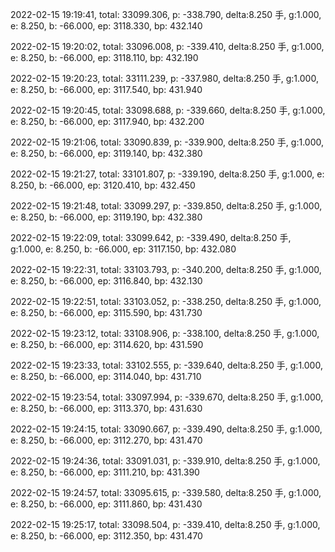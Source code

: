 2022-02-15 19:19:41, total: 33099.306, p: -338.790, delta:8.250 手, g:1.000, e: 8.250, b: -66.000, ep: 3118.330, bp: 432.140

2022-02-15 19:20:02, total: 33096.008, p: -339.410, delta:8.250 手, g:1.000, e: 8.250, b: -66.000, ep: 3118.110, bp: 432.190

2022-02-15 19:20:23, total: 33111.239, p: -337.980, delta:8.250 手, g:1.000, e: 8.250, b: -66.000, ep: 3117.540, bp: 431.940

2022-02-15 19:20:45, total: 33098.688, p: -339.660, delta:8.250 手, g:1.000, e: 8.250, b: -66.000, ep: 3117.940, bp: 432.200

2022-02-15 19:21:06, total: 33090.839, p: -339.900, delta:8.250 手, g:1.000, e: 8.250, b: -66.000, ep: 3119.140, bp: 432.380

2022-02-15 19:21:27, total: 33101.807, p: -339.190, delta:8.250 手, g:1.000, e: 8.250, b: -66.000, ep: 3120.410, bp: 432.450

2022-02-15 19:21:48, total: 33099.297, p: -339.850, delta:8.250 手, g:1.000, e: 8.250, b: -66.000, ep: 3119.190, bp: 432.380

2022-02-15 19:22:09, total: 33099.642, p: -339.490, delta:8.250 手, g:1.000, e: 8.250, b: -66.000, ep: 3117.150, bp: 432.080

2022-02-15 19:22:31, total: 33103.793, p: -340.200, delta:8.250 手, g:1.000, e: 8.250, b: -66.000, ep: 3116.840, bp: 432.130

2022-02-15 19:22:51, total: 33103.052, p: -338.250, delta:8.250 手, g:1.000, e: 8.250, b: -66.000, ep: 3115.590, bp: 431.730

2022-02-15 19:23:12, total: 33108.906, p: -338.100, delta:8.250 手, g:1.000, e: 8.250, b: -66.000, ep: 3114.620, bp: 431.590

2022-02-15 19:23:33, total: 33102.555, p: -339.640, delta:8.250 手, g:1.000, e: 8.250, b: -66.000, ep: 3114.040, bp: 431.710

2022-02-15 19:23:54, total: 33097.994, p: -339.670, delta:8.250 手, g:1.000, e: 8.250, b: -66.000, ep: 3113.370, bp: 431.630

2022-02-15 19:24:15, total: 33090.667, p: -339.490, delta:8.250 手, g:1.000, e: 8.250, b: -66.000, ep: 3112.270, bp: 431.470

2022-02-15 19:24:36, total: 33091.031, p: -339.910, delta:8.250 手, g:1.000, e: 8.250, b: -66.000, ep: 3111.210, bp: 431.390

2022-02-15 19:24:57, total: 33095.615, p: -339.580, delta:8.250 手, g:1.000, e: 8.250, b: -66.000, ep: 3111.860, bp: 431.430

2022-02-15 19:25:17, total: 33098.504, p: -339.410, delta:8.250 手, g:1.000, e: 8.250, b: -66.000, ep: 3112.350, bp: 431.470
